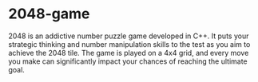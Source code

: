 # 2048-game
2048 is an addictive number puzzle game developed in C++. It puts your strategic thinking and number manipulation skills to the test as you aim to achieve the 2048 tile. The game is played on a 4x4 grid, and every move you make can significantly impact your chances of reaching the ultimate goal.
